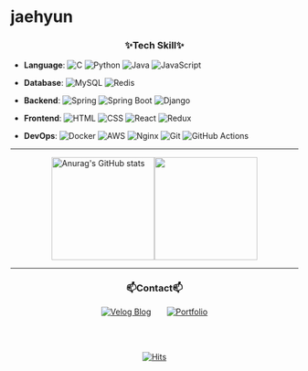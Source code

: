 # jaehyun

<div align="center">
  <h3>✨Tech Skill✨</h3>
</div>

<div>

  - **Language**: 
  ![C](https://img.shields.io/badge/-C-00599C?style=flat&logo=c&logoColor=white)
  ![Python](https://img.shields.io/badge/-Python-3776AB?style=flat&logo=python&logoColor=white)
  ![Java](https://img.shields.io/badge/-Java-007396?style=flat&logo=java&logoColor=white)
  ![JavaScript](https://img.shields.io/badge/-JavaScript-F7DF1E?style=flat&logo=javascript&logoColor=white)
  
  - **Database**: 
  ![MySQL](https://img.shields.io/badge/-MySQL-4479A1?style=flat&logo=mysql&logoColor=white)
  ![Redis](https://img.shields.io/badge/-Redis-DC382D?style=flat&logo=redis&logoColor=white)
  
  - **Backend**: 
  ![Spring](https://img.shields.io/badge/-Spring-6DB33F?style=flat&logo=spring&logoColor=white)
  ![Spring Boot](https://img.shields.io/badge/-Spring%20Boot-6DB33F?style=flat&logo=springboot&logoColor=white)
  ![Django](https://img.shields.io/badge/-Django-092E20?style=flat&logo=django&logoColor=white)
  
  - **Frontend**: 
  ![HTML](https://img.shields.io/badge/-HTML-E34F26?style=flat&logo=html5&logoColor=white)
  ![CSS](https://img.shields.io/badge/-CSS-1572B6?style=flat&logo=css3&logoColor=white)
  ![React](https://img.shields.io/badge/-React-61DAFB?style=flat&logo=react&logoColor=white)
  ![Redux](https://img.shields.io/badge/-Redux-764ABC?style=flat&logo=redux&logoColor=white)
  
  - **DevOps**: 
  ![Docker](https://img.shields.io/badge/-Docker-2496ED?style=flat&logo=docker&logoColor=white)
  ![AWS](https://img.shields.io/badge/-AWS-232F3E?style=flat&logo=amazonaws&logoColor=white)
  ![Nginx](https://img.shields.io/badge/-Nginx-009639?style=flat&logo=nginx&logoColor=white)
  ![Git](https://img.shields.io/badge/-Git-F05032?style=flat&logo=git&logoColor=white)
  ![GitHub Actions](https://img.shields.io/badge/-GitHub%20Actions-2088FF?style=flat&logo=githubactions&logoColor=white)

</div>

---

<div style="display: flex; justify-content: center; align-items: center;">

  <img align="center" style="height:180px" src="https://github-readme-stats.vercel.app/api?username=jaehyun-0103&show_icons=true&theme=radical" alt="Anurag's GitHub stats" />
  <img align="center" style="height:180px" src="https://github-readme-stats.vercel.app/api/top-langs/?username=jaehyun-0103&layout=compact&theme=radical&hide_border=true" />

</div>

---

<div align="center">
  <h3>📫Contact📫</h3>
</div>

<div align="center">

  [![Velog Blog](https://img.shields.io/badge/Velog-Blog-20C997?style=flat&logo=blogger&logoColor=white)](https://velog.io/@jjaehyun/posts)
  &nbsp;&nbsp;&nbsp;&nbsp;&nbsp;
  [![Portfolio](https://img.shields.io/badge/Notion-Portfolio-1D72C2?style=flat&logo=notion&logoColor=white)](https://aquamarine-question-698.notion.site/Jo-Jae-Hyun-4eea6eb2ca3f46ceae591187cef79abe)

</div>

<br>
<br>

<div align="center">

  [![Hits](https://hits.seeyoufarm.com/api/count/incr/badge.svg?url=https%3A%2F%2Fgithub.com%2Fjaehyun-0103&count_bg=%23399DC6&title_bg=%236D6D6D&icon=&icon_color=%23E7E7E7&title=hits%F0%9F%8E%89&edge_flat=false)](https://hits.seeyoufarm.com)

</div>

<!--

- 🔭 I’m currently working on ...
- 🌱 I’m currently learning ...
- 👯 I’m looking to collaborate on ...
- 🤔 I’m looking for help with ...
- 💬 Ask me about ...
- 📫 How to reach me: ...
- 😄 Pronouns: ...
- ⚡ Fun fact: ...
-->
